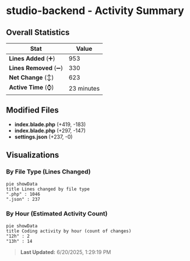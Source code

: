 # studio-backend - Activity Summary 

## Overall Statistics

| Stat                   | Value                                                             |
| ---------------------- | ----------------------------------------------------------------- |
| **Lines Added** (➕)   | 953                                          |
| **Lines Removed** (➖) | 330                                        |
| **Net Change** (↕)    | 623                |
| **Active Time** (⌚)   | 23 minutes |


## Modified Files
- **index.blade.php** (+419, -183)
- **index.blade.php** (+297, -147)
- **settings.json** (+237, -0)

## Visualizations

### By File Type (Lines Changed)

```mermaid
pie showData
title Lines changed by file type
".php" : 1046
".json" : 237
```

### By Hour (Estimated Activity Count)

```mermaid
pie showData
title Coding activity by hour (count of changes)
"12h" : 2
"13h" : 14
```


> **Last Updated:** 6/20/2025, 1:29:19 PM